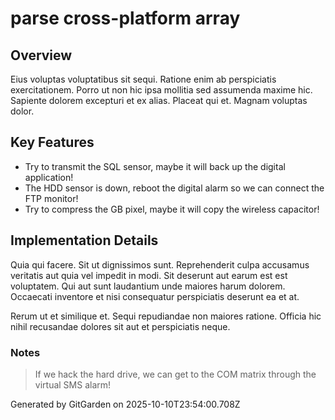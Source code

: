 # parse cross-platform array

## Overview
Eius voluptas voluptatibus sit sequi. Ratione enim ab perspiciatis exercitationem. Porro ut non hic ipsa mollitia sed assumenda maxime hic. Sapiente dolorem excepturi et ex alias. Placeat qui et. Magnam voluptas dolor.

## Key Features
- Try to transmit the SQL sensor, maybe it will back up the digital application!
- The HDD sensor is down, reboot the digital alarm so we can connect the FTP monitor!
- Try to compress the GB pixel, maybe it will copy the wireless capacitor!

## Implementation Details
Quia qui facere. Sit ut dignissimos sunt. Reprehenderit culpa accusamus veritatis aut quia vel impedit in modi. Sit deserunt aut earum est est voluptatem. Qui aut sunt laudantium unde maiores harum dolorem. Occaecati inventore et nisi consequatur perspiciatis deserunt ea et at.
 Rerum ut et similique et. Sequi repudiandae non maiores ratione. Officia hic nihil recusandae dolores sit aut et perspiciatis neque.

### Notes
> If we hack the hard drive, we can get to the COM matrix through the virtual SMS alarm!

Generated by GitGarden on 2025-10-10T23:54:00.708Z